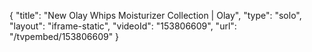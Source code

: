 {
    "title": "New Olay Whips Moisturizer Collection | Olay",
    "type": "solo",
    "layout": "iframe-static",
    "videoId": "153806609",
    "url": "\/tvpembed\/153806609"
}